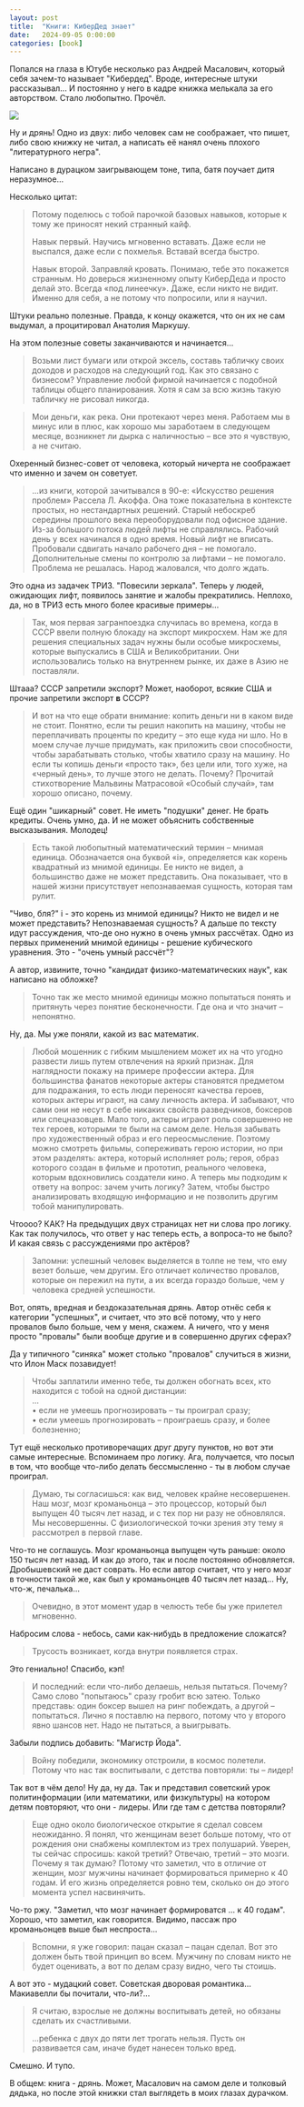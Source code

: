 ```yaml
---
layout: post
title:  "Книги: КиберДед знает"
date:   2024-09-05 0:00:00
categories: [book]
---
```


Попался на глаза в Ютубе несколько раз Андрей Масалович, который себя зачем-то называет "Кибердед". Вроде, интересные штуки рассказывал... И постоянно у него в кадре книжка мелькала за его авторством. Стало любопытно. Прочёл.

![]({{site.url}}/images/cyberded-knows.webp)

Ну и дрянь! Одно из двух: либо человек сам не соображает, что пишет, либо свою книжку не читал, а написать её нанял очень плохого "литературного негра".

Написано в дурацком заигрывающем тоне, типа, батя поучает дитя неразумное...

Несколько цитат:

> Потому поделюсь с тобой парочкой базовых навыков, которые к тому же приносят некий странный кайф.
>
> Навык первый. Научись мгновенно вставать. Даже если не выспался, даже если с похмелья. Вставай всегда быстро.
>
> Навык второй. Заправляй кровать. Понимаю, тебе это покажется странным. Но доверься жизненному опыту КиберДеда и просто делай это. Всегда «под линеечку». Даже, если никто не видит. Именно для себя, а не потому что попросили, или я научил.

Штуки реально полезные. Правда, к концу окажется, что он их не сам выдумал, а процитировал Анатолия Маркушу.

На этом полезные советы заканчиваются и начинается...

> Возьми лист бумаги или открой эксель, составь табличку своих доходов и расходов на следующий год. Как это связано с бизнесом? Управление любой фирмой начинается с подобной таблицы общего планирования. Хотя я сам за всю жизнь такую табличку не рисовал никогда.

> Мои деньги, как река. Они протекают через меня. Работаем мы в минус или в плюс, как хорошо мы заработаем в следующем месяце, возникнет ли дырка с наличностью – все это я чувствую, а не считаю.

Охеренный бизнес-совет от человека, который ничерта не соображает что именно и зачем он советует.

> ...из книги, которой зачитывался в 90-е: «Искусство решения проблем» Рассела Л. Акоффа. Она тоже показательна в контексте простых, но нестандартных решений. Старый небоскреб середины прошлого века переоборудовали под офисное здание. Из-за большого потока людей лифты не справлялись. Рабочий день у всех начинался в одно время. Новый лифт не вписать. Пробовали сдвигать начало рабочего дня – не помогало. Дополнительные смены по контролю за лифтами – не помогало. Проблема не решалась. Народ жаловался, что долго ждать.

Это одна из задачек ТРИЗ. "Повесили зеркала". Теперь у людей, ожидающих лифт, появилось занятие и жалобы прекратились. Неплохо, да, но в ТРИЗ есть много более красивые примеры...

> Так, моя первая загранпоездка случилась во времена, когда в СССР ввели полную блокаду на экспорт микросхем. Нам же для решения специальных задач нужны были особые микросхемы, которые выпускались в США и Великобритании. Они использовались только на внутреннем рынке, их даже в Азию не поставляли.

Штааа? СССР запретили экспорт? Может, наоборот, всякие США и прочие запретили экспорт **в** СССР?

> И вот на что еще обрати внимание: копить деньги ни в каком виде не стоит. Понятно, если ты решил накопить на машину, чтобы не переплачивать проценты по кредиту – это еще куда ни шло. Но в моем случае лучше придумать, как приложить свои способности, чтобы зарабатывать столько, чтобы хватило сразу на машину. Но если ты копишь деньги «просто так», без цели или, того хуже, на «черный день», то лучше этого не делать. Почему? Прочитай стихотворение Мальвины Матрасовой «Особый случай», там хорошо описано, почему.

Ещё один "шикарный" совет. Не иметь "подушки" денег. Не брать кредиты. Очень умно, да. И не может объяснить собственные высказывания. Молодец!

> Есть такой любопытный математический термин – мнимая единица. Обозначается она буквой «i», определяется как корень квадратный из мнимой единицы. Ее никто не видел, а большинство даже не может представить.
> Она показывает, что в нашей жизни присутствует непознаваемая сущность, которая там рулит.

"Чиво, бля?" i - это корень из мнимой единицы? Никто не видел и не может представить? Непознаваемая сущность? А дальше по тексту идут рассуждения, что-де оно нужно в очень умных рассчётах. Одно из первых применений мнимой единицы - решение кубического уравнения. Это - "очень умный рассчёт"?

А автор, извините, точно "кандидат физико-математических наук", как написано на обложке?

> Точно так же место мнимой единицы можно попытаться понять и притянуть через понятие бесконечности. Где она и что значит – непонятно.

Ну, да. Мы уже поняли, какой из вас математик.

> Любой мошенник с гибким мышлением может их на что угодно развести лишь путем отвлечения на яркий признак. Для наглядности покажу на примере профессии актера. Для большинства фанатов некоторые актеры становятся предметом для подражания, то есть люди переносят качества героев, которых актеры играют, на саму личность актера. И забывают, что сами они не несут в себе никаких свойств разведчиков, боксеров или спецназовцев. Мало того, актеры играют роль совершенно не тех героев, которыми те были на самом деле. Нельзя забывать про художественный образ и его переосмысление. Поэтому можно смотреть фильмы, сопереживать герою истории, но при этом разделять: актера, который исполняет роль; героя, образ которого создан в фильме и прототип, реального человека, которым вдохновились создатели кино. А теперь мы подходим к ответу на вопрос: зачем учить логику? Затем, чтобы быстро анализировать входящую информацию и не позволить другим тобой манипулировать.

Чтоооо? КАК? На предыдущих двух страницах нет ни слова про логику. Как так получилось, что ответ у нас теперь есть, а вопроса-то не было? И какая связь с рассуждениями про актёров?

> Запомни: успешный человек выделяется в толпе не тем, что ему везет больше, чем другим. Его отличает количество провалов, которые он пережил на пути, а их всегда гораздо больше, чем у человека средней успешности.

Вот, опять, вредная и бездоказательная дрянь. Автор отнёс себя к категории "успешных", и считает, что это всё потому, что у него провалов было больше, чем у меня, скажем. А ничего, что у меня просто "провалы" были вообще другие и в совершенно других сферах?

Да у типичного "синяка" может столько "провалов" случиться в жизни, что Илон Маск позавидует!

> Чтобы заплатили именно тебе, ты должен обогнать всех, кто находится с тобой на одной дистанции:<br>
> ...<br>
> • если не умеешь прогнозировать – ты проиграл сразу;<br>
> • если умеешь прогнозировать – проиграешь сразу, и более болезненно;

Тут ещё несколько противоречащих друг другу пунктов, но вот эти самые интересные. Вспоминаем про логику. Ага, получается, что посыл в том, что вообще что-либо делать бессмысленно - ты в любом случае проиграл.

> Думаю, ты согласишься: как вид, человек крайне несовершенен. Наш мозг, мозг кроманьонца – это процессор, который был выпущен 40 тысяч лет назад, и с тех пор ни разу не обновлялся. Мы несовершенны. С физиологической точки зрения эту тему я рассмотрел в первой главе.

Что-то не соглашусь. Мозг кроманьонца выпущен чуть раньше: около 150 тысяч лет назад. И как до этого, так и после постоянно обновляется. Дробышевский не даст соврать. Но если автор считает, что у него мозг в точности такой же, как был у кроманьонцев 40 тысяч лет назад... Ну, что-ж, печалька...

> Очевидно, в этот момент удар в челюсть тебе бы уже прилетел мгновенно.

Набросим слова - небось, сами как-нибудь в предложение сложатся?

> Трусость возникает, когда внутри появляется страх.

Это гениально! Спасибо, кэп!

> И последний: если что-либо делаешь, нельзя пытаться. Почему? Само слово "попытаюсь" сразу гробит всю затею. Только представь: один боксер вышел на ринг побеждать, а другой – попытаться. Лично я поставлю на первого, потому что у второго явно шансов нет. Надо не пытаться, а выигрывать.

Забыли подпись добавить: "Магистр Йода".

> Войну победили, экономику отстроили, в космос полетели. Потому что нас так воспитывали, с детства повторяли: ты – лидер!

Так вот в чём дело! Ну да, ну да. Так и представил советский урок политинформации (или математики, или физкультуры) на котором детям повторяют, что они - лидеры. Или где там с детства повторяли?

> Еще одно около биологическое открытие я сделал совсем неожиданно. Я понял, что женщинам везет больше потому, что от рождения они снабжены комплектом из трех полушарий. Уверен, ты сейчас спросишь: какой третий? Отвечаю, третий – это мозги. Почему я так думаю? Потому что заметил, что в отличие от женщин, мозг мужчины начинает формироваться примерно к 40 годам. И его жизнь определяется ровно тем, сколько он до этого момента успел насвинячить.

Чо-то ржу. "Заметил, что мозг начинает формироватся ... к 40 годам". Хорошо, что заметил, как говорится. Видимо, пассаж про кроманьонцев выше был неспроста...

> Вспомни, я уже говорил: пацан сказал – пацан сделал. Вот это должен быть твой принцип во всем. Мужчину по словам никто не будет оценивать, а вот по делам сразу видно, чего ты стоишь.

А вот это - мудацкий совет. Советская дворовая романтика... Макиавелли бы почитали, что-ли?...

> Я считаю, взрослые не должны воспитывать детей, но обязаны сделать их счастливыми.
>
> ...ребенка с двух до пяти лет трогать нельзя. Пусть он развивается сам, иначе будет нанесен только вред.

Смешно. И тупо.

В общем: книга - дрянь. Может, Масалович на самом деле и толковый дядька, но после этой книжки стал выглядеть в моих глазах дурачком.
